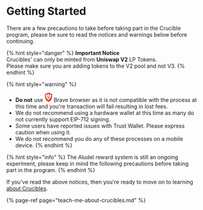 # Getting Started

There are a few precautions to take before taking part in the Crucible program, please be sure to read the notices and warnings below before continuing.

{% hint style="danger" %}
**Important Notice**  
Crucibles' can only be minted from **Uniswap V2** LP Tokens.  
Please make sure you are adding tokens to the V2 pool and not V3.
{% endhint %}

{% hint style="warning" %}
* **Do not** use ![](../.gitbook/assets/brave.png) Brave browser as it is not compatible with the process at this time and you're transaction will fail resulting in lost fees.
* We do not recommend using a hardware wallet at this time as many do not currently support EIP-712 signing.
* Some users have reported issues with Trust Wallet. Please express caution when using it.
* We do not recommend you do any of these processes on a mobile device.
{% endhint %}

{% hint style="info" %}
The Aludel reward system is still an ongoing experiment, please keep in mind the following precautions before taking part in the program.
{% endhint %}

If you've read the above notices, then you're ready to move on to learning [about Crucibles](teach-me-about-crucibles.md).

{% page-ref page="teach-me-about-crucibles.md" %}



